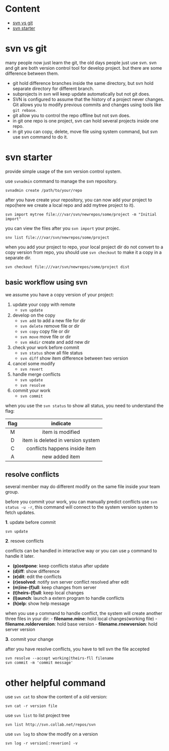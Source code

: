 # Content

- [svn vs git](#svn-vs-git)
-  [svn starter](#svn-starter)

# svn vs git

many people now just learn the git, the old days people just use svn. svn and git are both version control tool for develop project. but there are some difference between them.

+ git hold difference branches inside the same directory, but svn hold separate directory for different branch.
+ subprojects in svn will keep update automatically but not git does.
+ SVN is configured to assume that the history of a project never changes. Git allows you to modify previous commits and changes using tools like `git rebase`.
+ git allow you to control the repo offline but not svn does.
+ in git one repo is one project, svn can hold several projects inside one repo.
+ in git you can copy, delete, move file using system command, but svn use svn command to do it.

# svn starter

provide simple usage of the svn version control system.

use `svnadmin` command to manage the svn repository.

``` shell
svnadmin create /path/to/your/repo
```

after you have create your repository, you can now add your project to repo(here we create a local repo and add mytree project to it).

``` shell
svn import mytree file:///var/svn/newrepos/some/project -m "Initial import"
```

you can view the files after you `svn import` your projec.
``` shell
snv list file:///var/svn/newrepos/some/project
```

when you add your project to repo, your local project dir do not convert to a copy version from repo, you should use `svn checkout` to make it a copy in a separate dir.
``` shell
svn checkout file:///var/svn/newrepos/some/project dist
```

## basic workflow using svn

we assume you have a copy version of your project:

1. update your copy with remote
    - `svn update`
2. develop on the copy
    - `svn add` to add a new file for dir
    - `svn delete` remove file or dir
    - `svn copy` copy file or dir
    - `svn move` move file or dir
    - `svn mkdir` create and add new dir
3. check your work before commit
    - `svn status` show all file status
    -  `svn diff` show item difference between two version
4. cancel some modify
    - `svn revert`
5. handle merge conflicts
    - `svn update`
    - `svn resolve`
6. commit your work
    - `svn commit`

when you use the `svn status` to show all status, you need to understand the flag:

| flag | indicate |
|:----:|:--------:|
|M|item is modified|
|D|item is deleted in version system|
|C|conflicts happens inside item|
|A|new added item|

## resolve conflicts

several member may do different modify on the same file inside your team group.

before you commit your work, you can manually predict conflicts use `svn status -u -r`, this command will connect to the system version system to fetch updates.

**1**. update before commit

``` shell
svn update
```

**2**. resove conflicts

conflicts can be handled in interactive way or you can use `p` command to handle it later.

   - **(p)ostpone**: keep conflicts status after update
   - **(d)iff**: show difference
   - **(e)dit**: edit the conflicts
   - **(r)esolved**: notify svn server conflict resolved afrer edit
   - **(m)ine-(f)ull**: keep changes from server
   - **(t)heirs-(f)ull**: keep local changes
   - **(l)aunch**: launch a extern program to handle conflicts
   - **(h)elp**: show help message

when you use `p` command to handle conflict, the system will create another three files in your dir:
    - **filename.mine**: hold local changes(working file)
    - **filename.rolderversion**: hold base version
    - **filename.rnewversion**: hold server version

**3**. commit your change

after you have resolve conflicts, you have to tell svn the file accepted

``` shell
svn resolve --accept working|theirs-fll filename
svn commit -m 'commit message'
```

# other helpful command

use `svn cat` to show the content of a old version:

``` shell
svn cat -r version file
```

use `svn list` to list project tree

```shell
svn list http://svn.collab.net/repos/svn
```

use `svn log` to show the modify on a version

``` shell
svn log -r version[:reverion] -v
```
